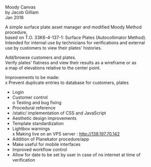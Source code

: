 Moody Canvas  
by Jacob Gilliam  
Jan 2018  

A simple surface plate asset manager and modified Moody Method procedure,  
  based on T.O. 33K6-4-137-1: Surface Plates (Autocollimator Method).  
Intended for internal use by technicians for verifications and external  
  use by customers to view their plates' histories.  

Add/browse customers and plates.  
Verify plates' flatness and view their results as a wireframe or as  
  a map of elevations relative to the center point.  

Improvements to be made:  
  x Prevent duplicate entries to database for customers, plates
  - Login  
  - Customer control  
  o Testing and bug fixing  
  - Procedural reference  
  - /static/ implementation of CSS and JavaScript  
  - Aesthetic design improvements  
  - Template standardization  
  - Lightbox warnings  
  x Making live on an VPS server : http://138.197.70.142  
  - Addition of Planekator procedure/app  
  - Make useful for mobile interfaces  
  - Improved workflow control
  - Allow for date to be set by user in case of no internet at time of verification
  
